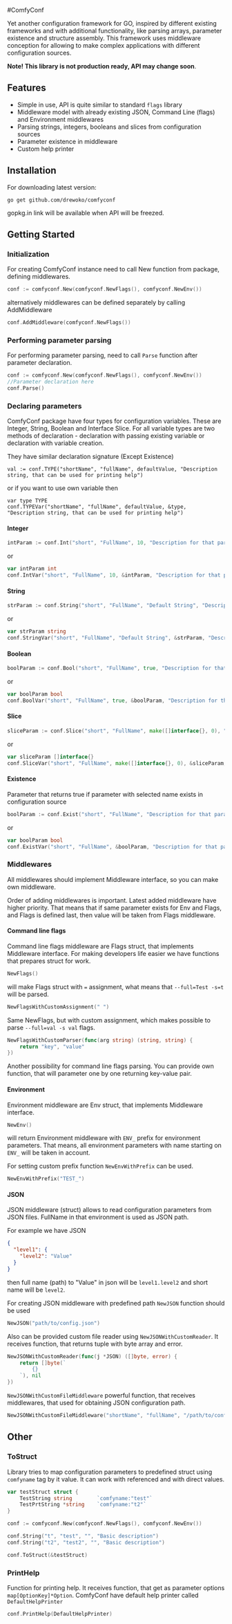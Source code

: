 #ComfyConf

Yet another configuration framework for GO, inspired by different existing frameworks and with additional 
functionality, like parsing arrays, parameter existence and structure assembly. 
This framework uses middleware conception for allowing to make complex applications with different configuration sources. 

**Note! This library is not production ready, API may change soon**.

## Features

- Simple in use, API is quite similar to standard `flags` library
- Middleware model with already existing JSON, Command Line (flags) and Environment middlewares
- Parsing strings, integers, booleans and slices from configuration sources
- Parameter existence in middleware
- Custom help printer

## Installation
For downloading latest version:
    
    go get github.com/drewoko/comfyconf

gopkg.in link will be available when API will be freezed.

## Getting Started

### Initialization

For creating ComfyConf instance need to call New function from package, defining middlewares.
```go
conf := comfyconf.New(comfyconf.NewFlags(), comfyconf.NewEnv())
```
alternatively middlewares can be defined separately by calling AddMiddleware
```go
conf.AddMiddleware(comfyconf.NewFlags())
``` 

### Performing parameter parsing

For performing parameter parsing, need to call `Parse` function after parameter declaration.

```go
conf := comfyconf.New(comfyconf.NewFlags(), comfyconf.NewEnv())
//Parameter declaration here
conf.Parse()
```

### Declaring parameters

ComfyConf package have four types for configuration variables. These are Integer, String, Boolean and Interface Slice.
For all variable types are two methods of declaration - declaration with passing existing variable or declaration with variable creation.

They have similar declaration signature (Except Existence)

    val := conf.TYPE("shortName", "fullName", defaultValue, "Description string, that can be used for printing help")

or if you want to use own variable then
    
    var type TYPE
    conf.TYPEVar("shortName", "fullName", defaultValue, &type, "Description string, that can be used for printing help")

#### Integer
```go
intParam := conf.Int("short", "FullName", 10, "Description for that parameter")
``` 
or
```go
var intParam int
conf.IntVar("short", "FullName", 10, &intParam, "Description for that parameter")
``` 

#### String
```go
strParam := conf.String("short", "FullName", "Default String", "Description for that parameter")
``` 
or
```go
var strParam string
conf.StringVar("short", "FullName", "Default String", &strParam, "Description for that parameter")
``` 

#### Boolean
```go
boolParam := conf.Bool("short", "FullName", true, "Description for that parameter")
``` 
or
```go
var boolParam bool
conf.BoolVar("short", "FullName", true, &boolParam, "Description for that parameter")
``` 

#### Slice
```go
sliceParam := conf.Slice("short", "FullName", make([]interface{}, 0), "Description for that parameter")
``` 
or
```go
var sliceParam []interface{}
conf.SliceVar("short", "FullName", make([]interface{}, 0), &sliceParam, "Description for that parameter")
``` 

#### Existence
Parameter that returns true if parameter with selected name exists in configuration source
```go
boolParam := conf.Exist("short", "FullName", "Description for that parameter")
``` 
or
```go
var boolParam bool
conf.ExistVar("short", "FullName", &boolParam, "Description for that parameter")
``` 

### Middlewares

All middlewares should implement Middleware interface, so you can make own middleware.

Order of adding middlewares is important. Latest added middleware have higher priority. That means that if same parameter
exists for Env and Flags, and Flags is defined last, then value will be taken from Flags middleware.

#### Command line flags

Command line flags middleware are Flags struct, that implements Middleware interface.
For making developers life easier we have functions that prepares struct for work.

```go
NewFlags()
```
will make Flags struct with `=` assignment, what means that `--full=Test -s=t` will be parsed.

```go
NewFlagsWithCustomAssignment(" ")
```
Same NewFlags, but with custom assignment, which makes possible to parse  `--full=val -s val` flags.

```go
NewFlagsWithCustomParser(func(arg string) (string, string) {
    return "key", "value"
})
```
Another possibility for command line flags parsing. You can provide own function, that will parameter one by one returning key-value pair. 

#### Environment

Environment middleware are Env struct, that implements Middleware interface. 

```go
NewEnv()
```
will return Environment middleware with `ENV_` prefix for environment parameters. That means, all environment parameters 
with name starting on `ENV_` will be taken in account. 

For setting custom prefix function `NewEnvWithPrefix` can be used.

```go
NewEnvWithPrefix("TEST_")
```

#### JSON

JSON middleware (struct) allows to read configuration parameters from JSON files. FullName in that environment is used as JSON path.

For example we have JSON
```json
{
  "level1": {
    "level2": "Value"
  }
}
```
then full name (path) to "Value" in json will be `level1.level2` and short name will be `level2`.

For creating JSON middleware with predefined path `NewJSON` function should be used
```go 
NewJSON("path/to/config.json")
```

Also can be provided custom file reader using `NewJSONWithCustomReader`. It receives function, that returns tuple with
byte array and error.
```go 
NewJSONWithCustomReader(func(j *JSON) ([]byte, error) {
    return []byte(`
        {}
    `), nil
})
```

`NewJSONWithCustomFileMiddleware` powerful function, that receives middlewares, that used for obtaining JSON configuration path.
 
```go
NewJSONWithCustomFileMiddleware("shortName", "fullName", "/path/to/config.json", NewFlags(), NewEnv())
```

## Other

### ToStruct

Library tries to map configuration parameters to predefined struct using `comfyname` tag by it value. It can work with referenced and 
with direct values.

```go
var testStruct struct {
    TestString string        `comfyname:"test"`
    TestPrtString *string    `comfyname:"t2"`
}

conf := comfyconf.New(comfyconf.NewFlags(), comfyconf.NewEnv())

conf.String("t", "test", "", "Basic description")
conf.String("t2", "test2", "", "Basic description")

conf.ToStruct(&testStruct)
```

### PrintHelp

Function for printing help. It receives function, that get as parameter options `map[OptionKey]*Option`. ComfyConf have
default help printer called `DefaultHelpPrinter`

```go
conf.PrintHelp(DefaultHelpPrinter)
```






